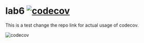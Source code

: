 # lab6 [![codecov](https://codecov.io/gh/orionnelson/lab6/branch/main/graph/badge.svg?token=dJEEOahZ8n)](https://codecov.io/gh/orionnelson/lab6/branch/main)

This is a test change the repo link for actual usage of codecov.

![codecov](https://codecov.io/gh/orionnelson/lab6/branch/main/graph/sunburst.svg?token=dJEEOahZ8n)

